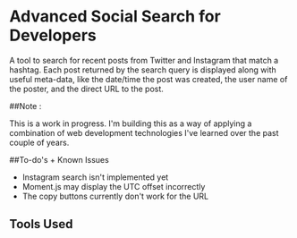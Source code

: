 # Advanced Social Search for Developers 

A tool to search for recent posts from Twitter and Instagram that match a hashtag. Each post returned by the search query is displayed along with useful meta-data, like the date/time the post was created, the user name of the poster, and the direct URL to the post.

##Note :

This is a work in progress. I'm building this as a way of applying a combination of web development technologies I've learned over the past couple of years. 

##To-do's + Known Issues

- Instagram search isn't implemented yet
- Moment.js may display the UTC offset incorrectly
- The copy buttons currently don't work for the URL 

## Tools Used

[Express Angular Seed with EveryAuth and Bootstrap]: https://github.com/ganarajpr/express-angular
[AngularJS]: http://angularjs.org/ "AngularJS"
[Express]: http://expressjs.com/ "Express"
[Twitter]: https://dev.twitter.com "Twitter Developers"
